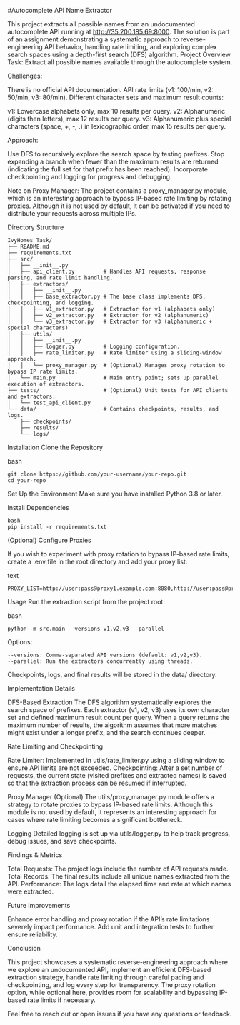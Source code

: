 #Autocomplete API Name Extractor

This project extracts all possible names from an undocumented autocomplete API running at http://35.200.185.69:8000. The solution is part of an assignment demonstrating a systematic approach to reverse-engineering API behavior, handling rate limiting, and exploring complex search spaces using a depth-first search (DFS) algorithm.
Project Overview
Task: Extract all possible names available through the autocomplete system.

Challenges:

There is no official API documentation.
API rate limits (v1: 100/min, v2: 50/min, v3: 80/min).
Different character sets and maximum result counts:

v1: Lowercase alphabets only, max 10 results per query.
v2: Alphanumeric (digits then letters), max 12 results per query.
v3: Alphanumeric plus special characters (space, +, -, .) in lexicographic order, max 15 results per query.

Approach:

Use DFS to recursively explore the search space by testing prefixes.
Stop expanding a branch when fewer than the maximum results are returned (indicating the full set for that prefix has been reached).
Incorporate checkpointing and logging for progress and debugging.

Note on Proxy Manager: The project contains a proxy_manager.py module, which is an interesting approach to bypass IP-based rate limiting by rotating proxies. Although it is not used by default, it can be activated if you need to distribute your requests across multiple IPs.

Directory Structure
```
IvyHomes Task/
├── README.md
├── requirements.txt
├── src/
│   ├── __init__.py
│   ├── api_client.py         # Handles API requests, response parsing, and rate limit handling.
│   ├── extractors/  
│   │   ├── __init__.py
│   │   ├── base_extractor.py # The base class implements DFS, checkpointing, and logging.
│   │   ├── v1_extractor.py   # Extractor for v1 (alphabets only)
│   │   ├── v2_extractor.py   # Extractor for v2 (alphanumeric)
│   │   └── v3_extractor.py   # Extractor for v3 (alphanumeric + special characters)
│   ├── utils/    
│   │   ├── __init__.py
│   │   ├── logger.py         # Logging configuration.
│   │   ├── rate_limiter.py   # Rate limiter using a sliding-window approach.
│   │   └── proxy_manager.py  # (Optional) Manages proxy rotation to bypass IP rate limits.
│   └── main.py               # Main entry point; sets up parallel execution of extractors.
├── tests/                    # (Optional) Unit tests for API clients and extractors.
│   └── test_api_client.py
└── data/                     # Contains checkpoints, results, and logs.
    ├── checkpoints/   
    ├── results/    
    └── logs/
  ```  

Installation
Clone the Repository

bash
```
git clone https://github.com/your-username/your-repo.git
cd your-repo
```

Set Up the Environment
Make sure you have installed Python 3.8 or later.

Install Dependencies
```
bash
pip install -r requirements.txt
```
(Optional) Configure Proxies

If you wish to experiment with proxy rotation to bypass IP-based rate limits, create a .env file in the root directory and add your proxy list:

text
```
PROXY_LIST=http://user:pass@proxy1.example.com:8080,http://user:pass@proxy2.example.com:8080
```
Usage
Run the extraction script from the project root:

bash
```
python -m src.main --versions v1,v2,v3 --parallel
```
Options:
```
--versions: Comma-separated API versions (default: v1,v2,v3).
--parallel: Run the extractors concurrently using threads.
```
Checkpoints, logs, and final results will be stored in the data/ directory.

Implementation Details

DFS-Based Extraction
The DFS algorithm systematically explores the search space of prefixes.
Each extractor (v1, v2, v3) uses its own character set and defined maximum result count per query.
When a query returns the maximum number of results, the algorithm assumes that more matches might exist under a longer prefix, and the search continues deeper.

Rate Limiting and Checkpointing

Rate Limiter: Implemented in utils/rate_limiter.py using a sliding window to ensure API limits are not exceeded.
Checkpointing: After a set number of requests, the current state (visited prefixes and extracted names) is saved so that the extraction process can be resumed if interrupted.

Proxy Manager (Optional)
The utils/proxy_manager.py module offers a strategy to rotate proxies to bypass IP-based rate limits. Although this module is not used by default, it represents an interesting approach for cases where rate limiting becomes a significant bottleneck.

Logging 
Detailed logging is set up via utils/logger.py to help track progress, debug issues, and save checkpoints.

Findings & Metrics

Total Requests: The project logs include the number of API requests made.
Total Records: The final results include all unique names extracted from the API.
Performance: The logs detail the elapsed time and rate at which names were extracted.

Future Improvements

Enhance error handling and proxy rotation if the API’s rate limitations severely impact performance.
Add unit and integration tests to further ensure reliability.

Conclusion

This project showcases a systematic reverse-engineering approach where we explore an undocumented API, implement an efficient DFS-based extraction strategy, handle rate limiting through careful pacing and checkpointing, and log every step for transparency. The proxy rotation option, while optional here, provides room for scalability and bypassing IP-based rate limits if necessary.

Feel free to reach out or open issues if you have any questions or feedback.
